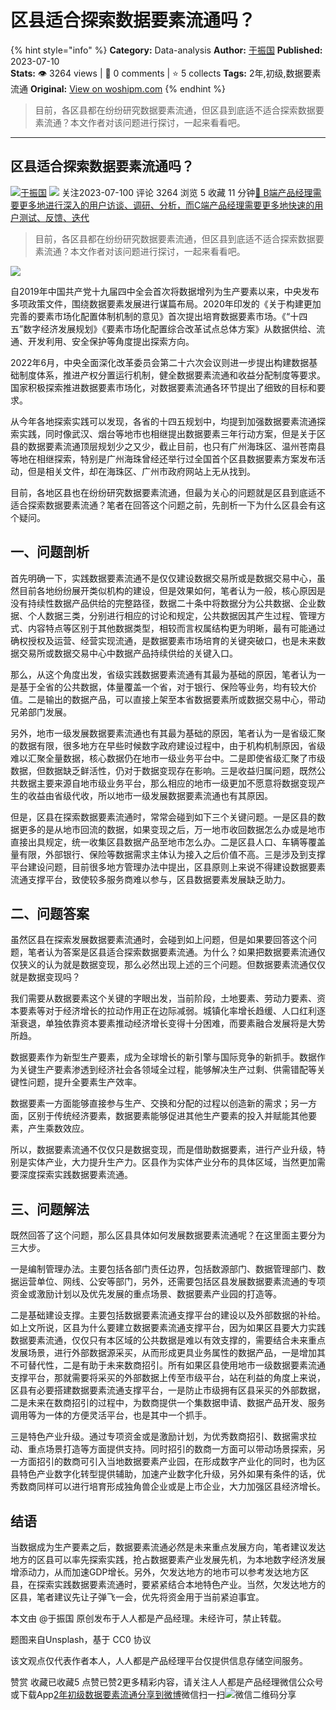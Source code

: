 # 区县适合探索数据要素流通吗？
{% hint style="info" %}
**Category:** Data-analysis
**Author:** [于振国](https://www.woshipm.com/u/899162)
**Published:** 2023-07-10  
**Stats:** 👁️ 3264 views | 💬 0 comments | ⭐ 5 collects
**Tags:** 2年,初级,数据要素流通
**Original:** [View on woshipm.com](https://www.woshipm.com/data-analysis/5863001.html)
{% endhint %}
> 目前，各区县都在纷纷研究数据要素流通，但区县到底适不适合探索数据要素流通？本文作者对该问题进行探讨，一起来看看吧。

---

## 区县适合探索数据要素流通吗？

[![](https://static.woshipm.com/view/woshipm_api_def_20230207215353_9564.jpg?imageView2/1/w/72/h/72/q/100)](https://www.woshipm.com/u/899162)[于振国](https://www.woshipm.com/u/899162) ![](https://static.woshipm.com/tag/1121_1@2x.png) 关注2023-07-100 评论 3264 浏览 5 收藏 11 分钟[🔗 B端产品经理需要更多地进行深入的用户访谈、调研、分析，而C端产品经理需要更多地快速的用户测试、反馈、迭代](https://ke.qidianla.com/courses/bcpm)

> 目前，各区县都在纷纷研究数据要素流通，但区县到底适不适合探索数据要素流通？本文作者对该问题进行探讨，一起来看看吧。

![](https://image.woshipm.com/2023/04/14/a1a50168-da9e-11ed-95a1-00163e0b5ff3.png)

自2019年中国共产党十九届四中全会首次将数据增列为生产要素以来，中央发布多项政策文件，围绕数据要素发展进行谋篇布局。2020年印发的《关于构建更加完善的要素市场化配置体制机制的意见》首次提出培育数据要素市场。《“十四五”数字经济发展规划》《要素市场化配置综合改革试点总体方案》从数据供给、流通、开发利用、安全保护等角度提出探索方向。

2022年6月，中央全面深化改革委员会第二十六次会议则进一步提出构建数据基础制度体系，推进产权分置运行机制，健全数据要素流通和收益分配制度等要求。国家积极探索推进数据要素市场化，对数据要素流通各环节提出了细致的目标和要求。

从今年各地探索实践可以发现，各省的十四五规划中，均提到加强数据要素流通探索实践，同时像武汉、烟台等地市也相继提出数据要素三年行动方案，但是关于区县的数据要素流通顶层规划少之又少，截止目前，也只有广州海珠区、温州苍南县等地在相继探索，特别是广州海珠曾经还举行过全国首个区县数据要素方案发布活动，但是相关文件，却在海珠区、广州市政府网站上无从找到。

目前，各地区县也在纷纷研究数据要素流通，但最为关心的问题就是区县到底适不适合探索数据要素流通？笔者在回答这个问题之前，先剖析一下为什么区县会有这个疑问。

## 一、问题剖析

首先明确一下，实践数据要素流通不是仅仅建设数据交易所或是数据交易中心，虽然目前各地纷纷展开类似机构的建设，但是效果如何，笔者认为一般，核心原因是没有持续性数据产品供给的完整路径，数据二十条中将数据分为公共数据、企业数据、个人数据三类，分别进行相应的讨论和规定，公共数据因其产生过程、管理方式、内容特点等区别于其他数据类型，相较而言权属结构更为明晰，最有可能通过确权授权及运营、经营实现流通，是数据要素市场培育的关键突破口，也是未来数据交易所或数据交易中心中数据产品持续供给的关键入口。

那么，从这个角度出发，省级实践数据要素流通有其最为基础的原因，笔者认为一是基于全省的公共数据，体量覆盖一个省，对于银行、保险等业务，均有较大价值。二是输出的数据产品，可以直接上架至本省数据要素所或数据交易中心，带动兄弟部门发展。

另外，地市一级发展数据要素流通也有其最为基础的原因，笔者认为一是省级汇聚的数据有限，很多地方在早些时候数字政府建设过程中，由于机构机制原因，省级难以汇聚全量数据，核心数据仍在地市一级业务平台中。二是即使省级汇聚了市级数据，但数据缺乏鲜活性，仍对于数据变现存在影响。三是收益归属问题，既然公共数据主要来源自地市级业务平台，那么相应的地市一级更加不愿意将数据变现产生的收益由省级代收，所以地市一级发展数据要素流通也有其原因。

但是，区县在探索数据要素流通时，常常会碰到如下三个关键问题。一是区县的数据更多的是从地市回流的数据，如果变现之后，万一地市收回数据怎么办或是地市直接出具规定，统一收集区县数据产品至地市怎么办。二是区县人口、车辆等覆盖量有限，外部银行、保险等数据需求主体认为接入之后价值不高。三是涉及到支撑平台建设问题，目前很多地方管理办法中提出，区县原则上来说不得建设数据要素流通支撑平台，致使较多服务商难以参与，区县数据要素发展缺乏助力。

## 二、问题答案

虽然区县在探索发展数据要素流通时，会碰到如上问题，但是如果要回答这个问题，笔者认为答案是区县适合探索数据要素流通。为什么？如果把数据要素流通仅仅狭义的认为就是数据变现，那么必然出现上述的三个问题。但数据要素流通仅仅就是数据变现吗？

我们需要从数据要素这个关键的字眼出发，当前阶段，土地要素、劳动力要素、资本要素等对于经济增长的拉动作用正在边际减弱。城镇化率增长趋缓、人口红利逐渐衰退，单独依靠资本要素推动经济增长变得十分困难，而要素融合发展将是大势所趋。

数据要素作为新型生产要素，成为全球增长的新引擎与国际竞争的新抓手。数据作为关键生产要素渗透到经济社会各领域全过程，能够解决生产过剩、供需错配等关键性问题，提升全要素生产效率。

数据要素一方面能够直接参与生产、交换和分配的过程以创造新的需求；另一方面，区别于传统经济要素，数据要素能够促进其他生产要素的投入并赋能其他要素，产生乘数效应。

所以，数据要素流通不仅仅只是数据变现，而是借助数据要素，进行产业升级，特别是实体产业，大力提升生产力。区县作为实体产业分布的具体区域，当然更加需要深度探索实践数据要素流通。

## 三、问题解法

既然回答了这个问题，那么区县具体如何发展数据要素流通呢？在这里面主要分为三大步。

一是编制管理办法。主要包括各部门责任边界，包括数源部门、数据管理部门、数据运营单位、网线、公安等部门，另外，还需要包括区县发展数据要素流通的专项资金或激励计划以及优先发展的重点场景、数据要素产业园的打造等。

二是基础建设支撑。主要包括数据要素流通支撑平台的建设以及外部数据的补给。如上文所说，区县为什么要建立数据要素流通支撑平台，因为如果区县要大力实践数据要素流通，仅仅只有本区域的公共数据是难以有效支撑的，需要结合未来重点发展场景，进行外部数据源采买，从而形成更具业务属性的数据产品，一是增加其不可替代性，二是有助于未来数商招引。所有如果区县使用地市一级数据要素流通支撑平台，那就需要将采买的外部数据上传至市级平台，站在利益的角度上来说，区县有必要搭建数据要素流通支撑平台，一是防止市级拥有区县采买的外部数据，二是未来在数商招引的过程中，为数商提供一个集数据申请、数据产品开发、服务调用等为一体的方便灵活平台，也是其中一个抓手。

三是特色产业升级。通过专项资金或是激励计划，为优秀数商招引、数据需求拉动、重点场景打造等方面提供支持。同时招引的数商一方面可以带动场景探索，另一方面招引的数商可引入当地数据要素产业园，在形成数字产业化的同时，也为区县特色产业数字化转型提供辅助，加速产业数字化升级，另外如果有条件的话，优秀数商同样可以进行培育形成独角兽企业或是上市企业，大力加强区县经济增长。

## 结语

当数据成为生产要素之后，数据要素流通必然是未来重点发展方向，笔者建议发达地方的区县可以率先探索实践，抢占数据要素产业发展先机，为本地数字经济发展增添动力，从而加速GDP增长。另外，欠发达地方的地市可以参考发达地方区县，在探索实践数据要素流通时，要紧紧结合本地特色产业。当然，欠发达地方的区县，笔者建议先让子弹飞一会，优先将资金用于当前紧迫事宜。

本文由 @于振国 原创发布于人人都是产品经理。未经许可，禁止转载。

题图来自Unsplash，基于 CC0 协议

该文观点仅代表作者本人，人人都是产品经理平台仅提供信息存储空间服务。

赞赏 收藏已收藏5 点赞已赞2更多精彩内容，请关注人人都是产品经理微信公众号或下载App[2年](https://www.woshipm.com/tag/2%e5%b9%b4)[初级](https://www.woshipm.com/tag/%e5%88%9d%e7%ba%a7)[数据要素流通](https://www.woshipm.com/tag/%e6%95%b0%e6%8d%ae%e8%a6%81%e7%b4%a0%e6%b5%81%e9%80%9a)[分享到微博](https://service.weibo.com/share/share.php?appkey=2775287854&title=区县适合探索数据要素流通吗？&url=https://www.woshipm.com/data-analysis/5863001.html&pic=https://image.woshipm.com/2023/04/14/a1a50168-da9e-11ed-95a1-00163e0b5ff3.png)微信扫一扫![微信二维码](https://api.pwmqr.com/qrcode/create/?url=https://www.woshipm.com/data-analysis/5863001.html)分享